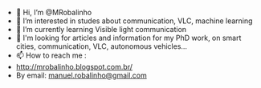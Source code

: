 - 👋 Hi, I’m @MRobalinho
- 👀 I’m interested in studes about communication, VLC, machine learning
- 🌱 I’m currently learning Visible light communication
- 💞️ I'm looking for articles and information for my PhD work, on smart cities, communication, VLC, autonomous vehicles...
- 📫 How to reach me :
- http://mrobalinho.blogspot.com.br/
- By email: manuel.robalinho@gmail.com

<!---
MRobalinho/MRobalinho is a ✨ special ✨ repository because its `README.md` (this file) appears on your GitHub profile.
You can click the Preview link to take a look at your changes.
--->
